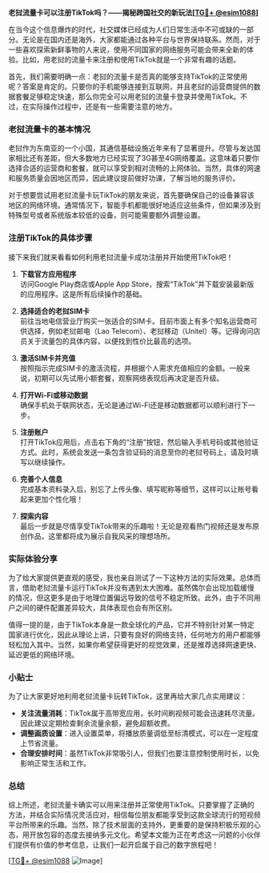**老挝流量卡可以注册TikTok吗？——揭秘跨国社交的新玩法[[TG💪+ @esim1088](https://t.me/s/esim1088)]**

在当今这个信息爆炸的时代，社交媒体已经成为人们日常生活中不可或缺的一部分。无论是在国内还是海外，大家都能通过各种平台与世界保持联系。然而，对于一些喜欢探索新鲜事物的人来说，使用不同国家的网络服务可能会带来全新的体验。比如，用老挝的流量卡来注册和使用TikTok就是一个非常有趣的话题。

首先，我们需要明确一点：老挝的流量卡是否真的能够支持TikTok的正常使用呢？答案是肯定的。只要你的手机能够连接到互联网，并且老挝的运营商提供的数据套餐足够稳定快速，那么你完全可以用老挝的流量卡登录并使用TikTok。不过，在实际操作过程中，还是有一些需要注意的地方。

### 老挝流量卡的基本情况

老挝作为东南亚的一个小国，其通信基础设施近年来有了显著提升。尽管与发达国家相比还有差距，但大多数地方已经实现了3G甚至4G网络覆盖。这意味着只要你选择合适的运营商和套餐，就可以享受到相对流畅的上网体验。当然，具体的网速和服务质量会因地区而异，因此建议提前做好功课，了解当地的服务评价。

对于想要尝试用老挝流量卡玩TikTok的朋友来说，首先要确保自己的设备兼容该地区的网络环境。通常情况下，智能手机都能很好地适应这些条件，但如果涉及到特殊型号或者系统版本较低的设备，则可能需要额外调整设置。

### 注册TikTok的具体步骤

接下来我们就来看看如何利用老挝流量卡成功注册并开始使用TikTok吧！

1. **下载官方应用程序**  
   访问Google Play商店或Apple App Store，搜索“TikTok”并下载安装最新版的应用程序。这是所有后续操作的基础。

2. **选择适合的老挝SIM卡**  
   前往当地电信营业厅购买一张适合的SIM卡。目前市面上有多个知名运营商可供选择，例如老挝邮电（Lao Telecom）、老挝移动（Unitel）等。记得询问店员关于流量包的具体内容，以便找到性价比最高的选项。

3. **激活SIM卡并充值**  
   按照指示完成SIM卡的激活流程，并根据个人需求充值相应的金额。一般来说，初期可以先试用小额套餐，观察网络表现后再决定是否升级。

4. **打开Wi-Fi或移动数据**  
   确保手机处于联网状态，无论是通过Wi-Fi还是移动数据都可以顺利进行下一步。

5. **注册账户**  
   打开TikTok应用后，点击右下角的“注册”按钮，然后输入手机号码或其他验证方式。此时，系统会发送一条包含验证码的消息至你的老挝号码上，请及时填写以继续操作。

6. **完善个人信息**  
   完成基本资料录入后，别忘了上传头像、填写昵称等细节，这样可以让账号看起来更加个性化哦！

7. **探索内容**  
   最后一步就是尽情享受TikTok带来的乐趣啦！无论是观看热门视频还是发布原创作品，这里都将成为展示自我风采的理想场所。

### 实际体验分享

为了给大家提供更直观的感受，我也亲自测试了一下这种方法的实际效果。总体而言，借助老挝流量卡运行TikTok并没有遇到太大困难。虽然偶尔会出现加载缓慢的情况，但这更多是由于地理位置偏远导致的信号不稳定所致。此外，由于不同用户之间的硬件配置差异较大，具体表现也会有所区别。

值得一提的是，由于TikTok本身是一款全球化的产品，它并不特别针对某一特定国家进行优化，因此从理论上讲，只要有良好的网络支持，任何地方的用户都能够轻松加入其中。当然，如果你希望获得更好的视觉效果，还是推荐选择网速更快、延迟更低的网络环境。

### 小贴士

为了让大家更好地利用老挝流量卡玩转TikTok，这里再给大家几点实用建议：

- **关注流量消耗**：TikTok属于高带宽应用，长时间刷视频可能会迅速耗尽流量。因此建议定期检查剩余流量余额，避免超额收费。
- **调整画质设置**：进入设置菜单，将播放质量调低至标清模式，可以在一定程度上节省流量。
- **合理安排时间**：虽然TikTok非常吸引人，但我们也要注意控制使用时长，以免影响正常生活和工作。

### 总结

综上所述，老挝流量卡确实可以用来注册并正常使用TikTok。只要掌握了正确的方法，并结合实际情况灵活应对，相信每位朋友都能享受到这款全球流行的短视频平台所带来的乐趣。当然，除了技术层面的支持外，更重要的是保持积极乐观的心态，用开放包容的态度去接纳多元文化。希望本文能为正在考虑这一问题的小伙伴们提供有价值的参考信息，让我们一起开启属于自己的数字旅程吧！

[[TG💪+ @esim1088](https://t.me/s/esim1088) ![Image](https://i.postimg.cc/4NQfJmqS/Snipaste-2025-05-13-00-14-12.png)]